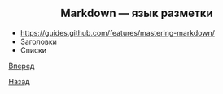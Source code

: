 ## <center>**Markdown — язык разметки**</center>
* https://guides.github.com/features/mastering-markdown/
* Заголовки
* Списки

[Вперед](README-8.md)

[Назад](README-6.md)
